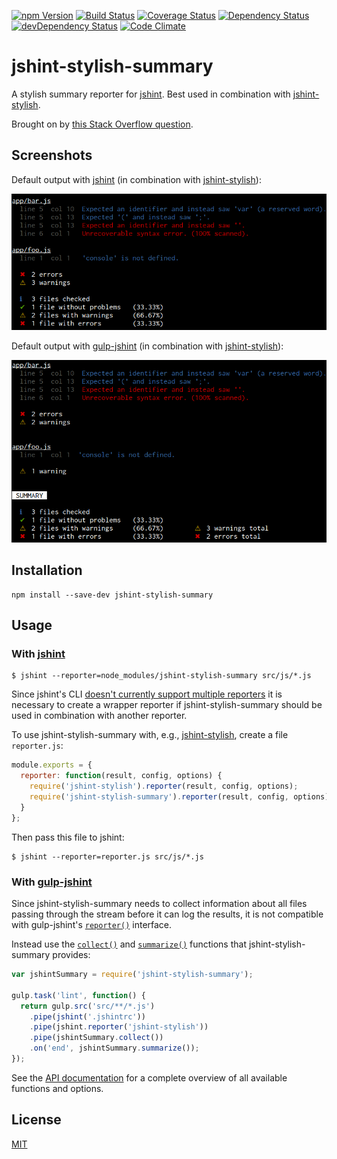 [![npm Version](https://img.shields.io/npm/v/jshint-stylish-summary.svg)](https://www.npmjs.com/package/jshint-stylish-summary)
[![Build Status](https://travis-ci.org/svenschoenung/jshint-stylish-summary.svg?branch=master)](https://travis-ci.org/svenschoenung/jshint-stylish-summary)
[![Coverage Status](https://coveralls.io/repos/github/svenschoenung/jshint-stylish-summary/badge.svg?branch=master)](https://coveralls.io/github/svenschoenung/jshint-stylish-summary?branch=master)
[![Dependency Status](https://david-dm.org/svenschoenung/jshint-stylish-summary.svg)](https://david-dm.org/svenschoenung/jshint-stylish-summary)
[![devDependency Status](https://david-dm.org/svenschoenung/jshint-stylish-summary/dev-status.svg)](https://david-dm.org/svenschoenung/jshint-stylish-summary#info=devDependencies)
[![Code Climate](https://codeclimate.com/github/svenschoenung/jshint-stylish-summary/badges/gpa.svg)](https://codeclimate.com/github/svenschoenung/jshint-stylish-summary)


# jshint-stylish-summary

A stylish summary reporter for [jshint](https://github.com/jshint/jshint). Best used in combination with [jshint-stylish](https://github.com/sindresorhus/jshint-stylish).

Brought on by [this Stack Overflow question](http://stackoverflow.com/q/36010512/5892036).

## Screenshots

Default output with [jshint](https://github.com/jshint/jshint) (in combination with [jshint-stylish](https://github.com/sindresorhus/jshint-stylish)):

![](screenshot-jshint.png)

Default output with [gulp-jshint](https://github.com/spalger/gulp-jshint)  (in combination with [jshint-stylish](https://github.com/sindresorhus/jshint-stylish)):

![](screenshot-gulp-jshint.png)

## Installation

    npm install --save-dev jshint-stylish-summary

## Usage

### With [jshint](https://github.com/jshint/jshint)

    $ jshint --reporter=node_modules/jshint-stylish-summary src/js/*.js

Since jshint's CLI [doesn't currently support multiple reporters](https://github.com/jshint/jshint/issues/1702) it is necessary to create a wrapper reporter if jshint-stylish-summary should be used in combination with another reporter.

To use jshint-stylish-summary with, e.g., [jshint-stylish](https://github.com/sindresorhus/jshint-stylish), create a file `reporter.js`:

```js
module.exports = {
  reporter: function(result, config, options) {
    require('jshint-stylish').reporter(result, config, options);
    require('jshint-stylish-summary').reporter(result, config, options);
  }
};
```

Then pass this file to jshint:

    $ jshint --reporter=reporter.js src/js/*.js

### With [gulp-jshint](https://github.com/spalger/gulp-jshint)

Since jshint-stylish-summary needs to collect information about all files passing through the stream before it can log the results, it is not compatible with gulp-jshint's [`reporter()`](https://github.com/spalger/gulp-jshint#external) interface.

Instead use the [`collect()`](API.md#collectstat) and [`summarize()`](API.md#summarizestat-options-summarizeoptions) functions that jshint-stylish-summary provides:

```js
var jshintSummary = require('jshint-stylish-summary');

gulp.task('lint', function() {
  return gulp.src('src/**/*.js')
    .pipe(jshint('.jshintrc'))
    .pipe(jshint.reporter('jshint-stylish'))
    .pipe(jshintSummary.collect())
    .on('end', jshintSummary.summarize());
});
```

See the [API documentation](API.md) for a complete overview of all available functions and options.

## License

[MIT](LICENSE)
